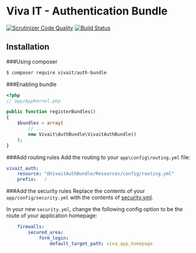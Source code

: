 Viva IT - Authentication Bundle
============
[![Scrutinizer Code Quality](https://scrutinizer-ci.com/g/vivait/AuthBundle/badges/quality-score.png?b=master)](https://scrutinizer-ci.com/g/vivait/AuthBundle/?branch=master)
[![Build Status](https://scrutinizer-ci.com/g/vivait/AuthBundle/badges/build.png?b=master)](https://scrutinizer-ci.com/g/vivait/AuthBundle/build-status/master)

Installation
------------
###Using composer
``` bash
$ composer require vivait/auth-bundle
```

###Enabling bundle
``` php
<?php
// app/AppKernel.php

public function registerBundles()
{
    $bundles = array(
        // ...
        new Vivait\AuthBundle\VivaitAuthBundle()
    );
}
```

###Add routing rules
Add the routing to your ```app\config\routing.yml``` file:
```yaml
vivait_auth:
    resource: "@VivaitAuthBundle/Resources/config/routing.yml"
    prefix:   /
```

###Add the security rules
Replace the contents of your ```app/config/security.yml``` with the contents of [security.yml](Resources/config/security.yml).

In your new ```security.yml```, change the following config option to be the route of your application homepage:
```yaml
    firewalls:
        secured_area:
            form_login:
                default_target_path: viva_app_homepage
```
